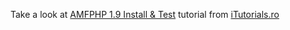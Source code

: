 Take a look at [AMFPHP 1.9 Install & Test](http://itutorials.ro/viewtopic.php?f=6&t=4) tutorial from [iTutorials.ro](http://itutorials.ro/)